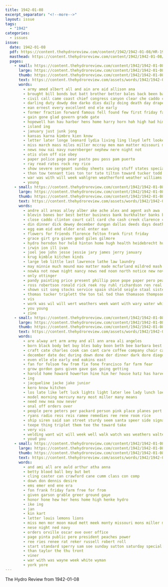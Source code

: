 ```yaml
---
title: 1942-01-08
excerpt_separator: "<!--more-->"
layout: issue
tags:
  - "1942"
categories:
  - issues
issue:
  date: 1942-01-08
  pdf: https://content.thehydroreview.com/content/1942/1942-01-08/HR-1942-01-08.pdf
  masthead: https://content.thehydroreview.com/content/1942/1942-01-08/masthead/HR-1942-01-08.jpg
  pages:
    - small: https://content.thehydroreview.com/content/1942/1942-01-08/small/HR-1942-01-08-01.jpg
      large: https://content.thehydroreview.com/content/1942/1942-01-08/large/HR-1942-01-08-01.jpg
      thumb: https://content.thehydroreview.com/content/1942/1942-01-08/thumbnails/HR-1942-01-08-01.jpg
      text: https://content.thehydroreview.com/assets/words/1942/1942-01-08/HR-1942-01-08-01.txt
      words:
        - army amed albert all and ain are aid allison ana
        - brought bill bonds but batt brother better bales back been bank brothers bliss baptist branch burkhalter ball bertha backs bare boy basket board bong body big
        - civil call came coast chief congress canyon clear che caddo cop county culp class city church car can cold corporal cause cook chen clinton cedar
        - darling duty dowdy dee darko dies daily doing death day draper
        - ean ernest every excellent end ele early
        - former fraction forward famous fell found few first friday farrington fort ford from fie frank for felt furlough frida
        - gain gone glad govern grade gate
        - hopewell han hau harbor hens home harry horn hoh high had him hea hydro her hot hand hadi
        - island ing
        - january just junk jong
        - kansas karna kimbro kien know
        - letter later longe leonard lydia living ling lloyd left lookeba lent last
        - miss march mass miles miller mccray men man matter missouri monroe mile mer manila marvin morning mon may made monday
        - news now nai navy nuernberger nephew nere night not
        - otis olen off oie obey
        - paper police page pear pasto pou poss pam puerto
        - ray read rates rock rey rico
        - show severe sergeant sunday sheets saving stuff states special saw sid sale smart stamps small safe see still service second story saturday
        - thon tow tennant ties ton tor tate tilton toward tucker todd tew till tack the tha then
        - war was with will week wahlgren weatherford weather williams went william way while wearing wage word whan water ward
        - young
    - small: https://content.thehydroreview.com/content/1942/1942-01-08/small/HR-1942-01-08-02.jpg
      large: https://content.thehydroreview.com/content/1942/1942-01-08/large/HR-1942-01-08-02.jpg
      thumb: https://content.thehydroreview.com/content/1942/1942-01-08/thumbnails/HR-1942-01-08-02.jpg
      text: https://content.thehydroreview.com/assets/words/1942/1942-01-08/HR-1942-01-08-02.txt
      words:
        - andre all areas alley alber ake ache alex and agent ash awa
        - blevin bones bor best better business bank burkhalter banks bear baal blum bless bethel
        - close caddo clinton court call card cho cash creek clarence charter city channell cael church carina cen chi can cashier cat collins credit christmas county calmes
        - din dinner dick dewey december dungan dallas deeds days death dun
        - egg eam eid end elder eral enter ean
        - flowers for friends florence felton frank first friday
        - grace girt gra given good giles gilmore
        - hydro herndon hor held hinton home hugh health heidebrecht hume hess harges hot
        - irwin ion ill ivan
        - joel jee john jesse jessie jary james jerry january
        - krug kimble kitchen kinds
        - large leb little last lawrence lathe law laundry
        - may minnie much mound mao matter made mcfarland mildred mash monday mae martin mere miss mond march mer marte man mis magee moore
        - nowka not nowe night nancy news ned noon north notice new november
        - only ottinger
        - pandy painting price present phillip pose pope paper pero pearl post pepe plate par public process poh pent pugh
        - ross robertson ronald rick reek roy ruhl richardson ren real ried ralph rob
        - shown sit song stocks service spain shield seigle staal sister sunday saturday seul shantz state surplus stopp send sha seams scott seen save seal son side see sid stock student states
        - thomas tucker triplett the ton tal ted than thomason thompson try thu
        - vis
        - work was wil will wert weathers week want with wary water while why weatherford
        - you young
        - zine
    - small: https://content.thehydroreview.com/content/1942/1942-01-08/small/HR-1942-01-08-03.jpg
      large: https://content.thehydroreview.com/content/1942/1942-01-08/large/HR-1942-01-08-03.jpg
      thumb: https://content.thehydroreview.com/content/1942/1942-01-08/thumbnails/HR-1942-01-08-03.jpg
      text: https://content.thehydroreview.com/assets/words/1942/1942-01-08/HR-1942-01-08-03.txt
      words:
        - are alway art arm army and all ann area ali angeles
        - born black body bet buy bles baby boon beth bee barbara best blood bring but bell buckner been block
        - craft cate charles cook can cant care coffee company chair came cost cope car city coast chick calm clear come
        - december date dec during down done der dinner dark dore diego day daughter don dau della
        - even elle ele early end eakins east
        - fan for folsom few from fie fone francisco far farm fear
        - grow gordon guns given gave gas going getting
        - harold home howard howerton hine him her house hatz has harvey hydro
        - ing
        - jacqueline jacke jake junior
        - kero know kitchen
        - los late like left luck lights light later lee lady lunch loe live lin
        - model morning mercury mary most miller many means
        - need new nea now never
        - onal off orders over
        - people pere peters per packard person pink place planes pert paper pete pedro peace pee
        - ryans radio ress reis ramee remedies ree rene room rice
        - ship siren said san street sturdy seem santa speer side signal strong sage short season son seen sees steele
        - teepe thing triplet them tee the toward take
        - very vis
        - welding want wit will week well walk watch was weathers walter walt weal with
        - youd you
    - small: https://content.thehydroreview.com/content/1942/1942-01-08/small/HR-1942-01-08-04.jpg
      large: https://content.thehydroreview.com/content/1942/1942-01-08/large/HR-1942-01-08-04.jpg
      thumb: https://content.thehydroreview.com/content/1942/1942-01-08/thumbnails/HR-1942-01-08-04.jpg
      text: https://content.thehydroreview.com/assets/words/1942/1942-01-08/HR-1942-01-08-04.txt
      words:
        - and ami all are auld arthur atha anna
        - betty blood ball bey but bet
        - cling caster can crawford cane cumm class con comp
        - down don dennis desire
        - ems emer end ene era
        - fon frank friday farm free for from
        - given garson grable greer ground gaye
        - honor hone hew her hens home high henke hydro
        - ike ing
        - jan
        - kin kart
        - letter louis lemons lions
        - miss men mor moon maud mett meek monty missouri mons miller monday much market
        - nese night ned navy
        - orders orville oscar ove over office
        - page pinta public pere president peaches power
        - ree ries renee rat reker russell robert roll
        - start standard sperry sam soe sunday sutton saturday special
        - than taylor the thu tront
        - viner
        - war with was wayne week white wyman
        - york yore
---
```


The Hydro Review from 1942-01-08

<!--more-->

